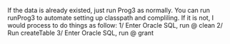If the data is already existed, just run Prog3 as normally. You can run runProg3 to automate setting up classpath and compliling. 
If it is not, I would process to do things as follow: 
1/ Enter Oracle SQL, run @ clean 
2/ Run createTable 
3/ Enter Oracle SQL, run @ grant 
